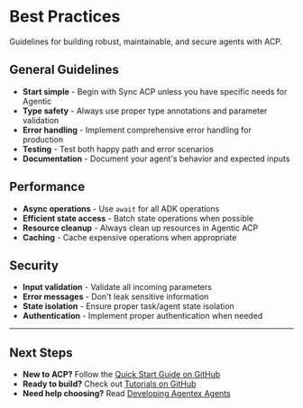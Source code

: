 # Best Practices

Guidelines for building robust, maintainable, and secure agents with ACP.

## General Guidelines

- **Start simple** - Begin with Sync ACP unless you have specific needs for Agentic
- **Type safety** - Always use proper type annotations and parameter validation
- **Error handling** - Implement comprehensive error handling for production
- **Testing** - Test both happy path and error scenarios
- **Documentation** - Document your agent's behavior and expected inputs

## Performance

- **Async operations** - Use `await` for all ADK operations
- **Efficient state access** - Batch state operations when possible
- **Resource cleanup** - Always clean up resources in Agentic ACP
- **Caching** - Cache expensive operations when appropriate

## Security

- **Input validation** - Validate all incoming parameters
- **Error messages** - Don't leak sensitive information
- **State isolation** - Ensure proper task/agent state isolation
- **Authentication** - Implement proper authentication when needed

---

## Next Steps

- **New to ACP?** Follow the [Quick Start Guide on GitHub](https://github.com/scaleapi/scale-agentex#quick-start)
- **Ready to build?** Check out [Tutorials on GitHub](https://github.com/scaleapi/scale-agentex-python/tree/main/examples/tutorials)
- **Need help choosing?** Read [Developing Agentex Agents](../developing_agentex_agents.md)
